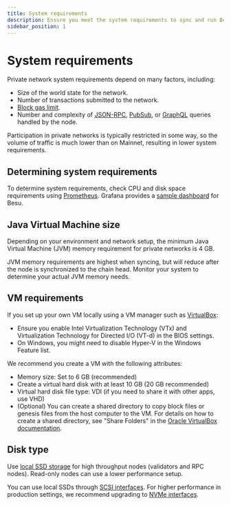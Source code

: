 ```yaml
---
title: System requirements
description: Ensure you meet the system requirements to sync and run Besu.
sidebar_position: 1
---
```


# System requirements

Private network system requirements depend on many factors, including:

- Size of the world state for the network.
- Number of transactions submitted to the network.
- [Block gas limit](../../public-networks/reference/genesis-items.md#genesis-block-parameters).
- Number and complexity of [JSON-RPC](../../public-networks/how-to/use-besu-api/json-rpc.md), [PubSub](../../public-networks/how-to/use-besu-api/rpc-pubsub.md), or [GraphQL](../../public-networks/how-to/use-besu-api/graphql.md) queries handled by the node.

Participation in private networks is typically restricted in some way, so the volume of traffic is much lower than on Mainnet, resulting in lower system requirements.

## Determining system requirements

To determine system requirements, check CPU and disk space requirements using [Prometheus](../../public-networks/how-to/monitor/metrics.md). Grafana provides a [sample dashboard](https://grafana.com/grafana/dashboards/10273) for Besu.

## Java Virtual Machine size

Depending on your environment and network setup, the minimum Java Virtual Machine (JVM) memory requirement for private networks is 4 GB.

JVM memory requirements are highest when syncing, but will reduce after the node is synchronized to the chain head. Monitor your system to determine your actual JVM memory needs.

## VM requirements

If you set up your own VM locally using a VM manager such as [VirtualBox](https://www.oracle.com/virtualization/virtualbox/):

- Ensure you enable Intel Virtualization Technology (VTx) and Virtualization Technology for Directed I/O (VT-d) in the BIOS settings.
- On Windows, you might need to disable Hyper-V in the Windows Feature list.

We recommend you create a VM with the following attributes:

- Memory size: Set to 6 GB (recommended)
- Create a virtual hard disk with at least 10 GB (20 GB recommended)
- Virtual hard disk file type: VDI (if you need to share it with other apps, use VHD)
- (Optional) You can create a shared directory to copy block files or genesis files from the host computer to the VM. For details on how to create a shared directory, see "Share Folders" in the [Oracle VirtualBox documentation].

## Disk type

Use [local SSD storage](https://cloud.google.com/compute/docs/disks) for high throughput nodes (validators and RPC nodes). Read-only nodes can use a lower performance setup.

You can use local SSDs through [SCSI interfaces](https://en.wikipedia.org/wiki/SCSI). For higher performance in production settings, we recommend upgrading to [NVMe interfaces](https://cloud.google.com/compute/docs/disks/local-ssd#performance).

<!-- Links -->

[Oracle VirtualBox documentation]: https://docs.oracle.com/en/virtualization/virtualbox/6.1/user/
